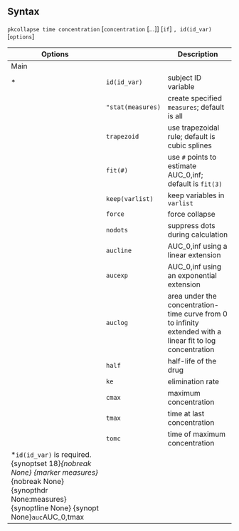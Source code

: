 ## Syntax

`pkcollapse time concentration` \[`concentration` \[...\]\] \[`if`\]
`, id(id_var)` \[`options`\]

| Options                                                                                                                                                                                                                      |                   | Description                                                                                                |
|------------------------------------------------------------------------------------------------------------------------------------------------------------------------------------------------------------------------------|-------------------|------------------------------------------------------------------------------------------------------------|
| Main                                                                                                                                                                                                                         |                   |                                                                                                            |
| \*                                                                                                                                                                                                                           | `id(id_var)`      | subject ID variable                                                                                        |
|                                                                                                                                                                                                                              | `"stat(measures)` | create specified `measures`; default is all                                                                |
|                                                                                                                                                                                                                              | `trapezoid`       | use trapezoidal rule; default is cubic splines                                                             |
|                                                                                                                                                                                                                              | `fit(#)`          | use `#` points to estimate AUC\_0,inf; default is `fit(3)`                                                 |
|                                                                                                                                                                                                                              | `keep(varlist)`   | keep variables in `varlist`                                                                                |
|                                                                                                                                                                                                                              | `force`           | force collapse                                                                                             |
|                                                                                                                                                                                                                              | `nodots`          | suppress dots during calculation                                                                           |
|                                                                                                                                                                                                                              | `aucline`         | AUC\_0,inf using a linear extension                                                                        |
|                                                                                                                                                                                                                              | `aucexp`          | AUC\_0,inf using an exponential extension                                                                  |
|                                                                                                                                                                                                                              | `auclog`          | area under the concentration-time curve from 0 to infinity extended with a linear fit to log concentration |
|                                                                                                                                                                                                                              | `half`            | half-life of the drug                                                                                      |
|                                                                                                                                                                                                                              | `ke`              | elimination rate                                                                                           |
|                                                                                                                                                                                                                              | `cmax`            | maximum concentration                                                                                      |
|                                                                                                                                                                                                                              | `tmax`            | time at last concentration                                                                                 |
|                                                                                                                                                                                                                              | `tomc`            | time of maximum concentration                                                                              |
| \*`id(id_var)` is required. <span options="18">{synoptset 18}_{nobreak None} <span options="measures">{marker measures}_{nobreak None} {synopthdr None:measures} {synoptline None} {synopt None}`auc`AUC\_0,tmax |                   |                                                                                                            |

